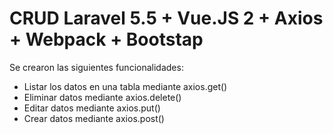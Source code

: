 # CRUD Laravel 5.5 + Vue.JS 2 + Axios + Webpack + Bootstap

Se crearon las siguientes funcionalidades:

* Listar los datos en una tabla mediante axios.get()
* Eliminar datos mediante axios.delete()
* Editar datos mediante axios.put()
* Crear datos mediante axios.post()

